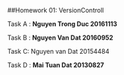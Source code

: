 ﻿##Homework 01: VersionControll

Task A : **Nguyen Trong Duc 20161113**

Task B : **Nguyen Van Dat 20160952**

Task C: Nguyen van Dat 20154484 

Task D : **Mai Tuan Dat 20130827**

